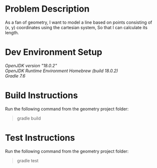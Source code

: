 # Problem Description
As a fan of geometry,
I want to model a line based on points consisting of (x, y) coordinates using the cartesian system,
So that I can calculate its length.

# Dev Environment Setup
<i> OpenJDK version "18.0.2"<br>
OpenJDK Runtime Environment Homebrew (build 18.0.2)<br>
Gradle 7.6</i> 

# Build Instructions
Run the following command from the geometry project folder:<br>
>gradle build

# Test Instructions
Run the following command from the geometry project folder:<br>
>gradle test
